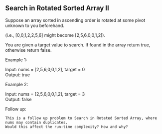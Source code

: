 ## Search in Rotated Sorted Array II

Suppose an array sorted in ascending order is rotated at some pivot unknown to you beforehand.

(i.e., [0,0,1,2,2,5,6] might become [2,5,6,0,0,1,2]).

You are given a target value to search. If found in the array return true, otherwise return false.

Example 1:

Input: nums = [2,5,6,0,0,1,2], target = 0  
Output: true

Example 2:

Input: nums = [2,5,6,0,0,1,2], target = 3  
Output: false

Follow up:

    This is a follow up problem to Search in Rotated Sorted Array, where nums may contain duplicates.
    Would this affect the run-time complexity? How and why?

